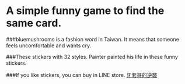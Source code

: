 # A simple funny game to find the same card.

###bluemushrooms is a fashion word in Taiwan. It means that someone feels uncomfortable and wants cry.

###These stickers with 32 styles. Painter painted his life in these funny stickers.

###If you like stickers, you can buy in LINE store. [牙套哥的逆襲](https://store.line.me/stickershop/product/1361178/zh-Hant) 
